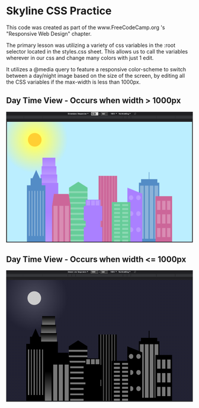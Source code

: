 <h1>Skyline CSS Practice</h1>
<p>This code was created as part of the www.FreeCodeCamp.org 's "Responsive Web Design" chapter.<br></p>


The primary lesson was utilizing a variety of css variables in the :root selector located in the styles.css sheet. This allows us to call the variables wherever in our css and change many colors with just 1 edit.
<br>

It utilizes a @media query to feature a responsive color-scheme to switch between a day/night image based on the size of the screen, by editing all the CSS variables if the max-width is less than 1000px.

<h2>Day Time View - Occurs when width > 1000px</h2>
<img src = "https://github.com/ThomasGuaetta/Skyline-CSS-Practice/blob/main/Docs/1001px.png">

<h2>Day Time View - Occurs when width <= 1000px</h2>
<img src = "https://github.com/ThomasGuaetta/Skyline-CSS-Practice/blob/main/Docs/1000px.png">

